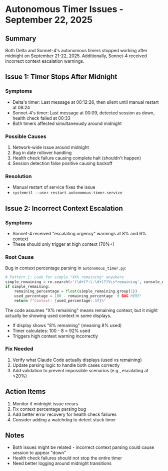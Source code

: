 # Autonomous Timer Issues - September 22, 2025

## Summary
Both Delta and Sonnet-4's autonomous timers stopped working after midnight on September 21-22, 2025. Additionally, Sonnet-4 received incorrect context escalation warnings.

## Issue 1: Timer Stops After Midnight

### Symptoms
- Delta's timer: Last message at 00:12:26, then silent until manual restart at 08:24
- Sonnet-4's timer: Last message at 00:09, detected session as down, health check failed at 00:33
- Both timers affected simultaneously around midnight

### Possible Causes
1. Network-wide issue around midnight
2. Bug in date rollover handling 
3. Health check failure causing complete halt (shouldn't happen)
4. Session detection false positive causing backoff

### Resolution
- Manual restart of service fixes the issue
- `systemctl --user restart autonomous-timer.service`

## Issue 2: Incorrect Context Escalation

### Symptoms
- Sonnet-4 received "escalating urgency" warnings at 8% and 6% context
- These should only trigger at high context (70%+)

### Root Cause
Bug in context percentage parsing in `autonomous_timer.py`:

```python
# Pattern 1: Look for simple "XX% remaining" anywhere
simple_remaining = re.search(r'(\d+(?:\.\d+)?)%\s*remaining', console_output, re.IGNORECASE)
if simple_remaining:
    remaining_percentage = float(simple_remaining.group(1))
    used_percentage = 100 - remaining_percentage  # BUG HERE!
    return f"Context: {used_percentage:.1f}%"
```

The code assumes "X% remaining" means remaining context, but it might actually be showing used context in some displays.

- If display shows "8% remaining" (meaning 8% used)
- Timer calculates: 100 - 8 = 92% used
- Triggers high context warning incorrectly

### Fix Needed
1. Verify what Claude Code actually displays (used vs remaining)
2. Update parsing logic to handle both cases correctly
3. Add validation to prevent impossible scenarios (e.g., escalating at <20%)

## Action Items
1. Monitor if midnight issue recurs
2. Fix context percentage parsing bug
3. Add better error recovery for health check failures
4. Consider adding a watchdog to detect stuck timer

## Notes
- Both issues might be related - incorrect context parsing could cause session to appear "down"
- Health check failures should not stop the entire timer
- Need better logging around midnight transitions
